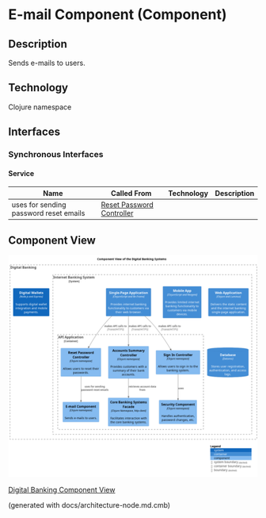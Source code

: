 # E-mail Component (Component)
## Description
Sends e-mails to users.

## Technology
Clojure namespace


## Interfaces

### Synchronous Interfaces

#### Service
| Name | Called From | Technology | Description |
|---|---|---|---|
| uses for sending password reset emails | [Reset Password Controller](../../mybank/digital-banking/reset-password-controller.md) |  |  |

## Component View
![Component View of the Digital Banking Systems](../../mybank/digital-banking/component-view.png)

[Digital Banking Component View](../../mybank/digital-banking/component-view.md)


(generated with docs/architecture-node.md.cmb)
